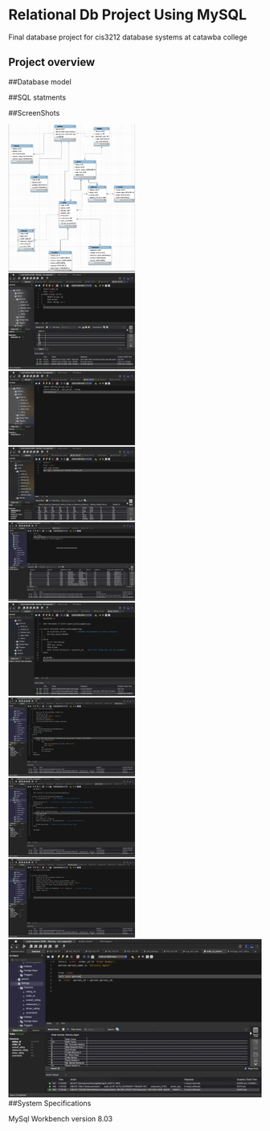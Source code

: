 # Relational Db Project Using MySQL
Final database project for cis3212 database systems at catawba college
## Project overview 

##Database model 

##SQL statments

##ScreenShots

<img src="ERD_Diagram.png" width=50% height=50%>
<img src="Example Of Subquery.png" width=50% height=50%>
<img src="Example Of View.png" width=50% height=50%>
<img src="Extra Left Join.png" width=50% height=50%>
<img src="Extra Right Join.png" width=50% height=50%>
<img src="Updated_Proc.png" width=50% height=50%>
<img src="Triggers.png" width=50% height=50%>
<img src="Average_Rating_Function.png" width=50% height=50%>
<img src="Add_Table.png" width=50% height=50%>
<img src="Order2Driver.png">
##System Specifications

MySql Workbench version 8.03
